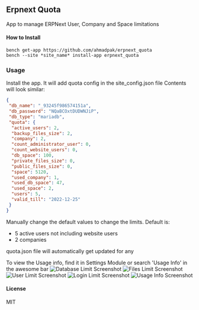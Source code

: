## Erpnext Quota

App to manage ERPNext User, Company and Space limitations

#### How to Install
```
bench get-app https://github.com/ahmadpak/erpnext_quota
bench --site *site_name* install-app erpnext_quota
```
### Usage
Install the app. It will add quota config in the site_config.json file
Contents will look similar:

```json
{
 "db_name": "_93245f986574151a",
 "db_password": "NQaBCOxtDUDWNJiP",
 "db_type": "mariadb",
 "quota": {
  "active_users": 2,
  "backup_files_size": 2,
  "company": 2,
  "count_administrator_user": 0,
  "count_website_users": 0,
  "db_space": 100,
  "private_files_size": 0,
  "public_files_size": 0,
  "space": 5120,
  "used_company": 1,
  "used_db_space": 47,
  "used_space": 2,
  "users": 5,
  "valid_till": "2022-12-25"
 }
}
```

Manually change the default values to change the limits. 
Default is:
- 5 active users not including website users
- 2 companies

quota.json file will automatically get updated for any 

To view the Usage info, find it in Settings Module or search 'Usage Info' in the awesome bar
![Database Limit Screenshot](images/database_limit.png)
![Files Limit Screenshot](images/files_space_limit.png)
![User Limit Screenshot](images/user_limit.png)
![Login Limit Screenshot](images/login_validity.gif)
![Usage Info Screenshot](images/usage_info_doc.png)

#### License
MIT
